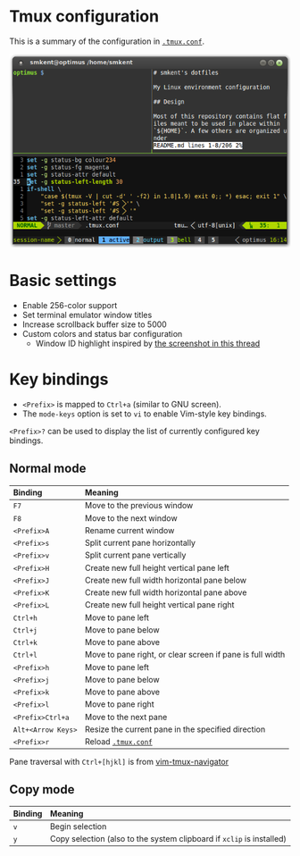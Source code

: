 # Tmux configuration

This is a summary of the configuration in [`.tmux.conf`](/.tmux.conf).

![tmux screenshot](/.dotfiles/img/screenshot-tmux.png)

# Basic settings

* Enable 256-color support
* Set terminal emulator window titles
* Increase scrollback buffer size to 5000
* Custom colors and status bar configuration
  * Window ID highlight inspired by [the screenshot in this
    thread](http://crunchbang.org/forums/viewtopic.php?id=20504)

# Key bindings

* `<Prefix>` is mapped to `Ctrl+a` (similar to GNU screen).
* The `mode-keys` option is set to `vi` to enable Vim-style key bindings.

`<Prefix>?` can be used to display the list of currently configured
key bindings.

## Normal mode

| Binding | Meaning |
| :-- | :-- |
| `F7` | Move to the previous window |
| `F8` | Move to the next window |
| `<Prefix>A` | Rename current window |
| `<Prefix>s` | Split current pane horizontally |
| `<Prefix>v` | Split current pane vertically |
| `<Prefix>H` | Create new full height vertical pane left |
| `<Prefix>J` | Create new full width horizontal pane below |
| `<Prefix>K` | Create new full width horizontal pane above |
| `<Prefix>L` | Create new full height vertical pane right |
| `Ctrl+h` | Move to pane left |
| `Ctrl+j` | Move to pane below |
| `Ctrl+k` | Move to pane above |
| `Ctrl+l` | Move to pane right, or clear screen if pane is full width |
| `<Prefix>h` | Move to pane left |
| `<Prefix>j` | Move to pane below |
| `<Prefix>k` | Move to pane above |
| `<Prefix>l` | Move to pane right |
| `<Prefix>Ctrl+a` | Move to the next pane |
| `Alt+<Arrow Keys>` | Resize the current pane in the specified direction |
| `<Prefix>r` | Reload [`.tmux.conf`](/.tmux.conf) |

Pane traversal with `Ctrl+[hjkl]` is from
[vim-tmux-navigator](https://github.com/christoomey/vim-tmux-navigator)

## Copy mode

| Binding | Meaning |
| :-- | :-- |
| `v` | Begin selection |
| `y` | Copy selection (also to the system clipboard if `xclip` is installed) |
